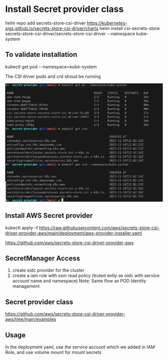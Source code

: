 # Install Secret provider class
helm repo add secrets-store-csi-driver https://kubernetes-sigs.github.io/secrets-store-csi-driver/charts
helm install csi-secrets-store secrets-store-csi-driver/secrets-store-csi-driver --namespace kube-system
## To validate installation
kubectl get pod --namespace=kube-system

The CSI driver pods and crd shoud be running

![image](secret-provider.png)

## Install AWS Secret provider
kubectl apply -f https://raw.githubusercontent.com/aws/secrets-store-csi-driver-provider-aws/main/deployment/aws-provider-installer.yaml

https://github.com/aws/secrets-store-csi-driver-provider-aws

## SecretManager Access
1. create oidc provider for the cluster
2. create a iam role with ssm read policy (truted entiy as oidc with service account name and namespace)
 Note: Same flow as POD Identity management

## Secret provider class
https://github.com/aws/secrets-store-csi-driver-provider-aws/tree/main/examples

## Usage

In the deployment yaml, use the service account which we added in IAM Role, and use volume mount for mount secrets



